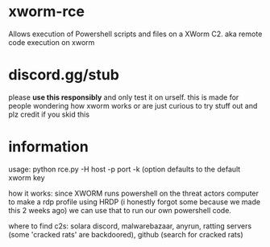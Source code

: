 # xworm-rce
Allows execution of Powershell scripts and files on a XWorm C2.
aka remote code execution on xworm


# discord.gg/stub

please **use this responsibly** and only test it on urself. this is made for people wondering how xworm works or are just curious to try stuff out
and plz credit if you skid this

# information

usage: python rce.py -H host -p port -k (option defaults to the default xworm key

how it works: since XWORM runs powershell on the threat actors computer to make a rdp profile using HRDP (i honestly forgot some because we made this 2 weeks ago) we can use that to run our own powershell code.

where to find c2s: solara discord, malwarebazaar, anyrun, ratting servers (some 'cracked rats' are backdoored), github (search for cracked rats)
